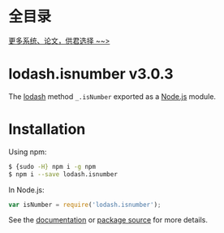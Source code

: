 # 全目录

[更多系统、论文，供君选择 ~~>](https://www.yuque.com/wisebit/blog)
# lodash.isnumber v3.0.3

The [lodash](https://lodash.com/) method `_.isNumber` exported as a [Node.js](https://nodejs.org/) module.

# Installation

Using npm:
```bash
$ {sudo -H} npm i -g npm
$ npm i --save lodash.isnumber
```

In Node.js:
```js
var isNumber = require('lodash.isnumber');
```

See the [documentation](https://lodash.com/docs#isNumber) or [package source](https://github.com/lodash/lodash/blob/3.0.3-npm-packages/lodash.isnumber) for more details.
